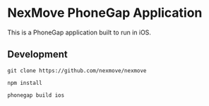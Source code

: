 # NexMove PhoneGap Application

This is a PhoneGap application built to run in iOS.

## Development

```
git clone https://github.com/nexmove/nexmove

npm install

phonegap build ios
```
